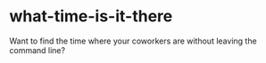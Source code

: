 # what-time-is-it-there
Want to find the time where your coworkers are without leaving the command line?
